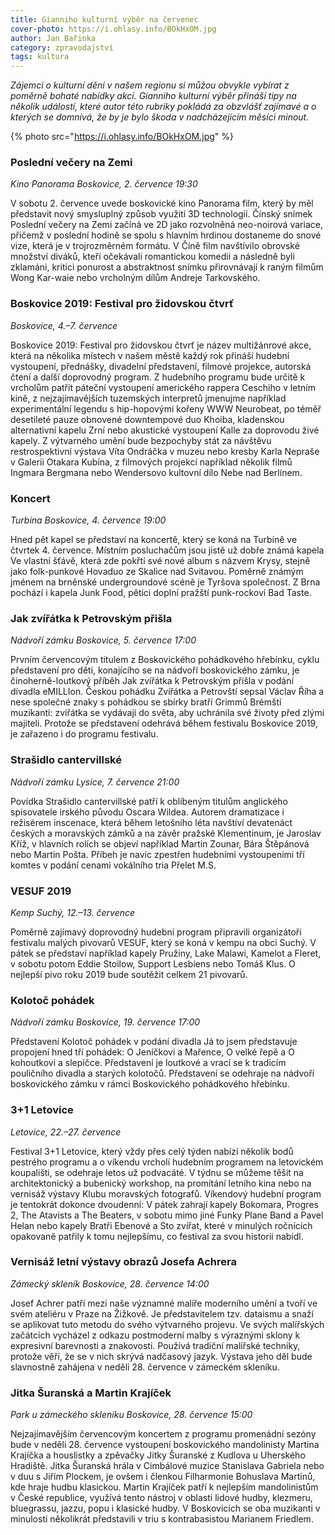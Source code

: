 ```yaml
---
title: Gianniho kulturní výběr na červenec
cover-photo: https://i.ohlasy.info/BOkHxOM.jpg
author: Jan Bařinka
category: zpravodajství
tags: kultura
---
```


*Zájemci o kulturní dění v našem regionu si můžou obvykle vybírat z poměrně bohaté nabídky akcí. Gianniho kulturní výběr přináší tipy na několik událostí, které autor této rubriky pokládá za obzvlášť zajímavé a o kterých se domnívá, že by je bylo škoda v nadcházejícím měsíci minout.*

{% photo src="https://i.ohlasy.info/BOkHxOM.jpg" %}

### Poslední večery na Zemi

*Kino Panorama Boskovice, 2. července 19:30*

V sobotu 2. července uvede boskovické kino Panorama film, který by měl představit nový smysluplný způsob využití 3D technologií. Čínský snímek Poslední večery na Zemi začíná ve 2D jako rozvolněná neo-noirová variace, přičemž v poslední hodině se spolu s hlavním hrdinou dostaneme do snové vize, která je v trojrozměrném formátu. V Číně film navštívilo obrovské množství diváků, kteří očekávali romantickou komedii a následně byli zklamáni, kritici ponurost a abstraktnost snímku přirovnávají k raným filmům Wong Kar-waie nebo vrcholným dílům Andreje Tarkovského.

### Boskovice 2019: Festival pro židovskou čtvrť

*Boskovice, 4.–7. července*

Boskovice 2019: Festival pro židovskou čtvrť je název multižánrové akce, která na několika místech v našem městě každý rok přináší hudební vystoupení, přednášky, divadelní představení, filmové projekce, autorská čtení a další doprovodný program. Z hudebního programu bude určitě k vrcholům patřit páteční vystoupení amerického rappera Ceschiho v letním kině, z nejzajímavějších tuzemských interpretů jmenujme například experimentální legendu s hip-hopovými kořeny WWW Neurobeat, po téměř desetileté pauze obnovené downtempové duo Khoiba, kladenskou alternativní kapelu Zrní nebo akustické vystoupení Kalle za doprovodu živé kapely. Z výtvarného umění bude bezpochyby stát za návštěvu restrospektivní výstava Víta Ondráčka v muzeu nebo kresby Karla Nepraše v Galerii Otakara Kubína, z filmových projekcí například několik filmů Ingmara Bergmana nebo Wendersovo kultovní dílo Nebe nad Berlínem.

### Koncert

*Turbína Boskovice, 4. července 19:00*

Hned pět kapel se představí na koncertě, který se koná na Turbíně ve čtvrtek 4. července. Místním posluchačům jsou jistě už dobře známá kapela Ve vlastní šťávě, která zde pokřtí své nové album s názvem Krysy, stejně jako folk-punkové Hovaduo ze Skalice nad Svitavou. Poměrně známým jménem na brněnské undergroundové scéně je Tyršova společnost. Z Brna pochází i kapela Junk Food, pětici doplní pražští punk-rockoví Bad Taste.

### Jak zvířátka k Petrovským přišla

*Nádvoří zámku Boskovice, 5. července 17:00*

Prvním červencovým titulem z Boskovického pohádkového hřebínku, cyklu představení pro děti, konajícího se na nádvoří boskovického zámku, je činoherně-loutkový příběh Jak zvířátka k Petrovským přišla v podání divadla eMILLIon. Českou pohádku Zvířátka a Petrovští sepsal Václav Říha a nese společné znaky s pohádkou se sbírky bratří Grimmů Brémští muzikanti: zvířátka se vydávají do světa, aby uchránila své životy před zlými majiteli. Protože se představení odehrává během festivalu Boskovice 2019, je zařazeno i do programu festivalu.

### Strašidlo cantervillské

*Nádvoří zámku Lysice, 7. července 21:00*

Povídka Strašidlo cantervillské patří k oblíbeným titulům anglického spisovatele irského původu Oscara Wildea. Autorem dramatizace i režisérem inscenace, která během letošního léta navštíví devatenáct českých a moravských zámků a na závěr pražské Klementinum, je Jaroslav Kříž, v hlavních rolích se objeví například Martin Zounar, Bára Štěpánová nebo Martin Pošta. Příbeh je navíc zpestřen hudebními vystoupeními tří komtes v podání cenami vokálního tria Přelet M.S.

### VESUF 2019

*Kemp Suchý, 12.–13. července*

Poměrně zajímavý doprovodný hudební program připravili organizátoři festivalu malých pivovarů VESUF, který se koná v kempu na obci Suchý. V pátek se představí například kapely Pružiny, Lake Malawi, Kamelot a Fleret, v sobotu potom Eddie Stoilow, Support Lesbiens nebo Tomáš Klus. O nejlepší pivo roku 2019 bude soutěžit celkem 21 pivovarů.

### Kolotoč pohádek

*Nádvoří zámku Boskovice, 19. července 17:00*

Představení Kolotoč pohádek v podání divadla Já to jsem představuje propojení hned tří pohádek: O Jeníčkovi a Mařence, O velké řepě a O kohoutkovi a slepičce. Představení je loutkové a vrací se k tradicím pouličního divadla a starých kolotočů. Představení se odehraje na nádvoří boskovického zámku v rámci Boskovického pohádkového hřebínku.

### 3+1 Letovice

*Letovice, 22.–27. července*

Festival 3+1 Letovice, který vždy přes celý týden nabízí několik bodů pestrého programu a o víkendu vrcholí hudebním programem na letovickém koupališti, se odehraje letos už podvacáté. V týdnu se můžeme těšit na architektonický a bubenický workshop, na promítání letního kina nebo na vernisáž výstavy Klubu moravských fotografů. Víkendový hudební program je tentokrát dokonce dvoudenní: V pátek zahrají kapely Bokomara, Progres 2, The Atavists a The Beaters, v sobotu mimo jiné Funky Plane Band a Pavel Helan nebo kapely Bratři Ebenové a Sto zvířat, které v minulých ročnících opakovaně patřily k tomu nejlepšímu, co festival za svou historii nabídl.

### Vernisáž letní výstavy obrazů Josefa Achrera

*Zámecký skleník Boskovice, 28. července 14:00*

Josef Achrer patří mezi naše významné malíře moderního umění a tvoří ve svém ateliéru v Praze na Žižkově. Je představitelem tzv. dataismu a snaží se aplikovat tuto metodu do svého výtvarného projevu. Ve svých malířských začátcích vycházel z odkazu postmoderní malby s výraznými sklony k expresivní barevnosti a znakovosti. Používá tradiční malířské techniky, protože věří, že se v nich skrývá nadčasový jazyk. Výstava jeho děl bude slavnostně zahájena v neděli 28. července v zámeckém skleníku.

### Jitka Šuranská a Martin Krajíček

*Park u zámeckého skleníku Boskovice, 28. července 15:00*

Nejzajímavějším červencovým koncertem z programu promenádní sezóny bude v neděli 28. července vystoupení boskovického mandolinisty Martina Krajíčka a houslistky a zpěvačky Jitky Šuranské z Kudlova u Uherského Hradiště. Jitka Šuranská hrála v Cimbálové muzice Stanislava Gabriela nebo v duu s Jiřím Plockem, je ovšem i členkou Filharmonie Bohuslava Martinů, kde hraje hudbu klasickou. Martin Krajíček patří k nejlepším mandolinistům v České republice, využívá tento nástroj v oblasti lidové hudby, klezmeru, bluegrassu, jazzu, popu i klasické hudby. V Boskovicích se oba muzikanti v minulosti několikrát představili v triu s kontrabasistou Marianem Friedlem.
